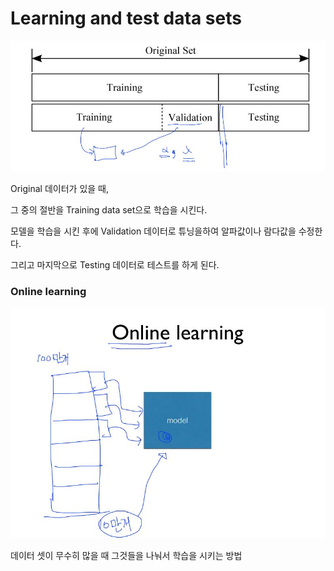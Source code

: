 # Learning and test data sets

![](https://github.com/bongwon-suh/TIL/blob/master/img/0917/10.JPG?raw=true)

Original 데이터가 있을 때,

그 중의 절반을 Training data set으로 학습을 시킨다.

모델을 학습을 시킨 후에 Validation 데이터로 튜닝을하여 알파값이나 람다값을 수정한다.

그리고 마지막으로 Testing 데이터로 테스트를 하게 된다.



### Online learning

![](https://github.com/bongwon-suh/TIL/blob/master/img/0917/11.JPG?raw=true)

데이터 셋이 무수히 많을 때 그것들을 나눠서 학습을 시키는 방법